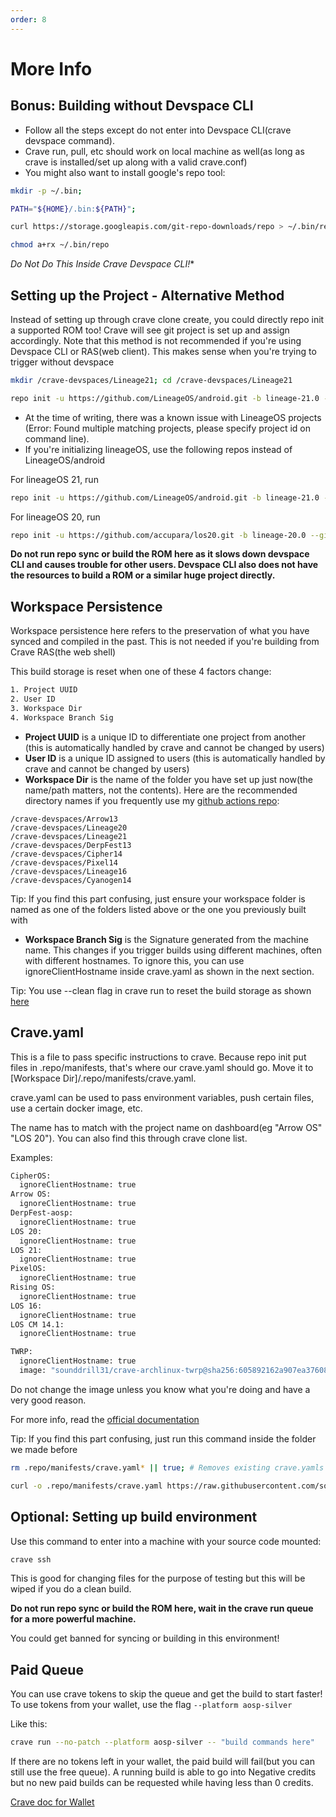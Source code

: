 ```yaml
---
order: 8
---
```


# More Info

## Bonus: Building without Devspace CLI

- Follow all the steps except do not enter into Devspace CLI(crave
  devspace command).
- Crave run, pull, etc should work on local machine as well(as long as
  crave is installed/set up along with a valid crave.conf)
- You might also want to install google's repo tool:

```bash
mkdir -p ~/.bin;
```
```bash
PATH="${HOME}/.bin:${PATH}";
```
```bash
curl https://storage.googleapis.com/git-repo-downloads/repo > ~/.bin/repo;
```
```bash
chmod a+rx ~/.bin/repo
```
*Do Not Do This Inside Crave Devspace CLI!**


## Setting up the Project - Alternative Method

Instead of setting up through crave clone create, you could directly repo init a supported ROM too! Crave will see git project is set up and assign accordingly. Note that this method is not recommended if you're using Devspace CLI or RAS(web client). This makes sense when you're trying to trigger without devspace

```bash
mkdir /crave-devspaces/Lineage21; cd /crave-devspaces/Lineage21
```

```bash
repo init -u https://github.com/LineageOS/android.git -b lineage-21.0 --git-lfs --depth=1
```

- At the time of writing, there was a known issue with LineageOS
  projects (Error: Found multiple matching projects, please specify
  project id on command line).
- If you're initializing lineageOS, use the following repos instead of
  LineageOS/android

For lineageOS 21, run

```bash
repo init -u https://github.com/LineageOS/android.git -b lineage-21.0 --git-lfs --depth=1
```

For lineageOS 20, run

```bash
repo init -u https://github.com/accupara/los20.git -b lineage-20.0 --git-lfs --depth=1
```

**Do not run repo sync or build the ROM here as it slows down devspace
CLI and causes trouble for other users. Devspace CLI also does not have
the resources to build a ROM or a similar huge project directly.**

## Workspace Persistence

Workspace persistence here refers to the preservation of what you have
synced and compiled in the past. This is not needed if you're building from Crave RAS(the web shell)

This build storage is reset when one of these 4 factors change:

```bash
1. Project UUID
2. User ID  
3. Workspace Dir 
4. Workspace Branch Sig 
```

- **Project UUID** is a unique ID to differentiate one project from
  another (this is automatically handled by crave and cannot be changed
  by users)
- **User ID** is a unique ID assigned to users (this is automatically
  handled by crave and cannot be changed by users)
- **Workspace Dir** is the name of the folder you have set up just
  now(the name/path matters, not the contents). Here are the recommended
  directory names if you frequently use my [github actions
  repo](https://github.com/sounddrill31/crave_aosp_builder):
  
```
/crave-devspaces/Arrow13
/crave-devspaces/Lineage20
/crave-devspaces/Lineage21 
/crave-devspaces/DerpFest13 
/crave-devspaces/Cipher14 
/crave-devspaces/Pixel14
/crave-devspaces/Lineage16
/crave-devspaces/Cyanogen14
```

Tip: If you find this part confusing, just ensure your workspace folder
is named as one of the folders listed above or the one you previously
built with

- **Workspace Branch Sig** is the Signature generated from the machine
  name. This changes if you trigger builds using different machines,
  often with different hostnames. To ignore this, you can use
  ignoreClientHostname inside crave.yaml as shown in the next section.

Tip: You use --clean flag in crave run to reset the build storage as
shown
[here](./building-crave-run.md#how-to-build-using-crave-run-command)

## Crave.yaml

This is a file to pass specific instructions to crave. Because repo init
put files in .repo/manifests, that's where our crave.yaml should go.
Move it to [Workspace Dir]/.repo/manifests/crave.yaml.

crave.yaml can be used to pass environment variables, push certain
files, use a certain docker image, etc.

The name has to match with the project name on dashboard(eg "Arrow OS"
"LOS 20"). You can also find this through crave clone list.

Examples:

```bash
CipherOS:
  ignoreClientHostname: true 
Arrow OS:
  ignoreClientHostname: true 
DerpFest-aosp:
  ignoreClientHostname: true 
LOS 20:
  ignoreClientHostname: true 
LOS 21:
  ignoreClientHostname: true
PixelOS:
  ignoreClientHostname: true
Rising OS:
  ignoreClientHostname: true
LOS 16:
  ignoreClientHostname: true
LOS CM 14.1:
  ignoreClientHostname: true  
```

```bash
TWRP:
  ignoreClientHostname: true
  image: "sounddrill31/crave-archlinux-twrp@sha256:605892162a907ea3760813643c9aa1bdb63a7ae0dce6ca159b0f6e20a7c0815b"
```

Do not change the image unless you know what you're doing and have a very good reason. 

For more info, read the [official
documentation](https://foss.crave.io/docs/crave-usage/#location-of-the-craveyaml-file)

Tip: If you find this part confusing, just run this command inside the
folder we made before

```bash
rm .repo/manifests/crave.yaml* || true; # Removes existing crave.yamls

curl -o .repo/manifests/crave.yaml https://raw.githubusercontent.com/sounddrill31/crave_aosp_builder/main/configs/crave/crave.yaml.aosp # Downloads crave.yaml
```

## Optional: Setting up build environment

Use this command to enter into a machine with your source code mounted:

```bash
crave ssh
```

This is good for changing files for the purpose of testing but this will
be wiped if you do a clean build.

**Do not run repo sync or build the ROM here, wait in the crave run
queue for a more powerful machine.**

You could get banned for syncing or building in this environment!

## Paid Queue
You can use crave tokens to skip the queue and get the build to start faster! To use tokens from your wallet, use the flag `--platform aosp-silver`

Like this:
```bash
crave run --no-patch --platform aosp-silver -- "build commands here"
```

If there are no tokens left in your wallet, the paid build will fail(but you can still use the free queue). A running build is able to go into Negative credits but no new paid builds can be requested while having less than 0 credits.

[Crave doc for Wallet](https://foss.crave.io/docs/wallets/)
